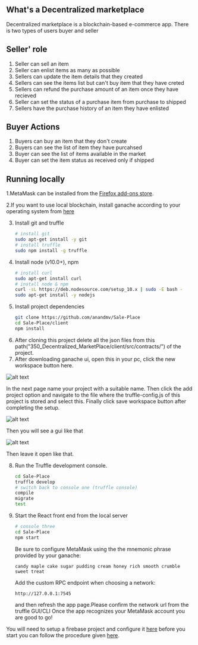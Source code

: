 



## What's a Decentralized marketplace
Decentralized marketplace is a blockchain-based e-commerce app. There is two types of users buyer and seller
## Seller' role
1. Seller can sell an item
2. Seller can enlist items as many as possible
3. Sellers can update the item details that they created
4. Sellers can see the items list but can't buy item that they have creted
5. Sellers can refund the purchase amount of an item once they have recieved
6. Seller can set the status of a purchase item from purchase to shipped
7. Sellers have the purchase history of an item they have enlisted

## Buyer Actions
1. Buyers can buy an item that they don't create
2. Buyers can see the list of item they have purcahsed
2. Buyer can see the list of items available in the market
4. Buyer can set the item status as received only if shipped



## Running locally
1.MetaMask can be installed from the [Firefox add-ons store](https://addons.mozilla.org/en-US/firefox/addon/ether-metamask/).

2.If you want to use local blockchain, install ganache according to your operating system from [here](https://www.trufflesuite.com/ganache)

3. Install git and truffle 
    ```sh
    # install git
    sudo apt-get install -y git
    # install truffle
    sudo npm install -g truffle
    ```
4. Install node (v10.0+), npm
    ```sh
    # install curl
    sudo apt-get install curl
    # install node & npm
    curl -sL https://deb.nodesource.com/setup_10.x | sudo -E bash -
    sudo apt-get install -y nodejs
5. Install project dependencies
    ```sh
    git clone https://github.com/anandmv/Sale-Place
    cd Sale-Place/client
    npm install
    ```
6. After cloning this project delete all the json files from this path("350_Decentralized_MarketPlace/client/src/contracts/") of the project.
7. After downloading ganache ui, open this in your pc, click the new workspace button here.

![alt text](https://1.bp.blogspot.com/-hqMhtEh0AH0/XEIUQH7YT6I/AAAAAAAAb5g/7MkrdQigbaIq7-cXhFsscl8zxu1QfQqJgCK4BGAYYCw/s1600/Screenshot%2Bfrom%2B2019-01-18%2B23-28-07.png)

In the next page name your project with a suitable name. Then click the add project option and navigate to the file where the truffle-config.js of this project is stored and select this. Finally click save workspace button after completing the setup.

![alt text](https://encrypted-tbn0.gstatic.com/images?q=tbn:ANd9GcSOcYMMiveL0Jj-ZkMpC4qv5w7jy4_KufNhvA&usqp=CAU)

Then you will see a gui like that

![alt text](https://eattheblocks.com/wp-content/uploads/2018/03/Screen-Shot-2018-03-25-at-7.58.24-PM.png)

Then leave it open like that.

8. Run the Truffle development console.
    ```sh
    cd Sale-Place
    truffle develop
    # switch back to console one (truffle console)
    compile
    migrate
    test
    ```
9. Start the React front end from the local server
    ```sh
    # console three
    cd Sale-Place
    npm start
    ```
    Be sure to configure MetaMask using the the mnemonic phrase provided by your ganache:
    ```
    candy maple cake sugar pudding cream honey rich smooth crumble sweet treat 
    ```
    Add the custom RPC endpoint when choosing a network: 
    ```
    http://127.0.0.1:7545 
    ```
    and then refresh the app page.Please confirm the network url from the truffle GUI/CLI 
    Once the app recognizes your MetaMask account you are good to go!
    
You will need to setup a firebase project and configure it [here](https://github.com/anandmv/Sale-Place/blob/master/client/src/firebase-config.js) before you start you can follow the procedure given [here](https://dev.to/itnext/react-with-firebase-firestore-setup-4ch3).


